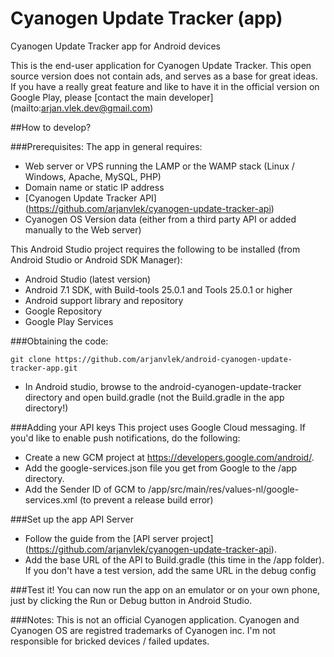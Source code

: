 # Cyanogen Update Tracker (app)
Cyanogen Update Tracker app for Android devices

This is the end-user application for Cyanogen Update Tracker.
This open source version does not contain ads, and serves as a base for great ideas. If you have a really great feature and like to have it in the official version on Google Play, please [contact the main developer] (mailto:arjan.vlek.dev@gmail.com)

##How to develop?

###Prerequisites:
The app in general requires:
- Web server or VPS running the LAMP or the WAMP stack (Linux / Windows, Apache, MySQL, PHP)
- Domain name or static IP address
- [Cyanogen Update Tracker API] (https://github.com/arjanvlek/cyanogen-update-tracker-api)
- Cyanogen OS Version data (either from a third party API or added manually to the Web server)

This Android Studio project requires the following to be installed (from Android Studio or Android SDK Manager):
- Android Studio (latest version)
- Android 7.1 SDK, with Build-tools 25.0.1 and Tools 25.0.1 or higher
- Android support library and repository
- Google Repository
- Google Play Services

###Obtaining the code:
```
git clone https://github.com/arjanvlek/android-cyanogen-update-tracker-app.git
```
- In Android studio, browse to the android-cyanogen-update-tracker directory and open build.gradle (not the Build.gradle in the app directory!)


###Adding your API keys
This project uses Google Cloud messaging. If you'd like to enable push notifications, do the following:
- Create a new GCM project at https://developers.google.com/android/.
- Add the google-services.json file you get from Google to the /app directory.
- Add the Sender ID of GCM to /app/src/main/res/values-nl/google-services.xml (to prevent a release build error)

###Set up the app API Server
- Follow the guide from the [API server project] (https://github.com/arjanvlek/cyanogen-update-tracker-api).
- Add the base URL of the API to Build.gradle (this time in the /app folder). If you don't have a test version, add the same URL in the debug config

###Test it!
You can now run the app on an emulator or on your own phone, just by clicking the Run or Debug button in Android Studio.


###Notes:
This is not an official Cyanogen application.
Cyanogen and Cyanogen OS are registred trademarks of Cyanogen inc.
I'm not responsible for bricked devices / failed updates.


